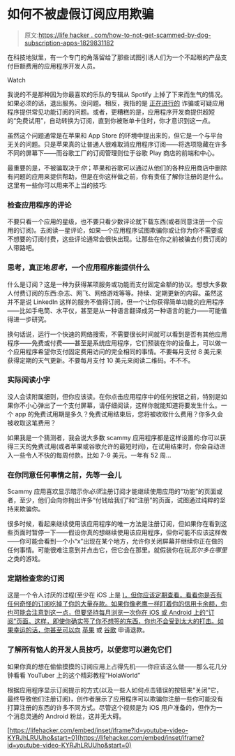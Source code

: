 # 如何不被虚假订阅应用欺骗

> 原文:[https://life hacker . com/how-to-not-get-scammed-by-dog-subscription-apps-1829831182](https://lifehacker.com/how-to-not-get-scammed-by-bogus-subscription-apps-1829831182)

在科技地狱里，有一个专门的角落留给了那些试图引诱人们为一个不起眼的产品支付巨额费用的应用程序开发人员。

Watch

我说的不是那种因为你最喜欢的乐队的专辑从 Spotify 上掉了下来而生气的情况。如果必须的话，退出服务。没问题。相反，我指的是 [正在进行的](https://techcrunch.com/2018/10/15/sneaky-subscriptions-are-plaguing-the-app-store/) 诈骗或可疑应用程序提供常见功能订阅的问题。或者，更糟糕的是，应用程序开发商提供超短的“免费试用”，自动转换为订阅，直到你被账单卡住时，你才意识到这一点。

虽然这个问题通常是在苹果和 App Store 的环境中提出来的，但它是一个与平台无关的问题。只是苹果真的让普通人很难取消应用程序订阅——将选项隐藏在许多不同的屏幕下——而谷歌工厂的订阅管理则位于谷歌 Play 商店的前端和中心。

最重要的是，不被骗取决于*你*；苹果和谷歌可以通过从他们的各种应用商店中删除有问题的应用来提供帮助，但是在你这样做之前，你有责任了解你注册的是什么。这里有一些你可以用来不上当的技巧:

### 检查应用程序的评论

不要只看一个应用的星级，也不要只看少数评论就下载东西(或者同意注册一个应用的订阅)。去阅读一星评论，如果一个应用程序试图欺骗你或让你为你不需要或不想要的订阅付费，这些评论通常会很快出现。让那些在你之前被骗去付费订阅的人带路吧。

### 思考，真正地*思考*，一个应用程序能提供什么

什么是订阅？这是一种为获得某项服务或功能而支付固定金额的协议。想想大多数人付费订阅的东西:杂志、网飞、网络游戏等等。持续、定期更新的内容。虽然这并不是说 LinkedIn 这样的服务不值得订阅，但一个让你获得简单功能的应用程序——比如手电筒、水平仪，甚至是从一种语言翻译成另一种语言的能力——可能值得进一步研究。

换句话说，运行一个快速的网络搜索，不需要很长时间就可以看到是否有其他应用程序——免费或付费——甚至是系统应用程序，它们预装在你的设备上，可以做一个应用程序希望你支付固定费用访问的完全相同的事情。不要每月支付 8 美元来获得定期的天气更新。不要每月支付 10 美元来阅读二维码。不不不。

### 实际阅读小字

没人会读附属细则，但你应该读。在你点击应用程序中的任何按钮之前，特别是如果你不小心弹出了一个支付屏幕，请仔细阅读，这样你就能知道将要发生什么。一个 app 的免费试用期是多久？免费试用结束后，您将被收取什么费用？你多久会被收取这笔费用？

如果我是一个猜测者，我会说大多数 scammy 应用程序都是这样设置的:你可以获得三天的免费试用(或者苹果或谷歌允许的最短时间)，在试用结束时，你会自动进入一些令人不快的每周付款。比如 7-9 美元。一年有 52 周...

### 在你同意任何事情之前，先等一会儿

Scammy 应用喜欢显示暗示你*必须*注册订阅才能继续使用应用的“功能”的页面或者，至少，他们会向你抛出许多“付钱给我们”和“注册”的页面，试图通过纯粹的坚持来欺骗你。

很多时候，看起来继续使用该应用程序的唯一方法是注册订阅，但如果你在看到这些页面时暂停一下——假设你真的想继续使用该应用程序，但你可能不应该这样做——你可能会看到一个小“x”出现在某个地方，允许你关闭屏幕并继续你正在做的任何事情。可能很难注意到并点击它，但它会在那里。就假装你在玩*瓦尔多在哪里*之类的游戏。

### 定期检查您的订阅

这是一个令人讨厌的过程(至少在 iOS 上是 [)，但你应该定期查看，看看你是否有任何奇怪的订阅吃掉了你的大量存款。如果你像老鹰一样盯着你的信用卡余额，你也可能会注意到这一点，但要坚持每月浏览一次你在 iOS 或 Android 上的“订阅”页面。这样，即使你确实签了你不想签的东西，你也不会受到太大的打击。如果幸运的话，你甚至可以向](https://lifehacker.com/how-to-cancel-your-useless-ios-app-subscriptions-1796017796) [苹果](https://support.apple.com/en-us/HT204084) 或 [谷歌](https://support.google.com/googleplay/answer/2479637?hl=en) 申请退款。

### 了解所有恼人的开发人员技巧，以便您可以避免它们

如果你真的想在偷偷摸摸的订阅应用上占得先机——你应该这么做——那么花几分钟看看 YouTuber 上的这个精彩教程“HolaWorld”

根据应用程序显示订阅提示的方式(以及一些人如何点击错误的按钮来“关闭”它，最终导致他们注册订阅)，创作者展示了应用程序可以欺骗你注册一些你可能没有打算注册的东西的许多不同方式。尽管这个视频是为 iOS 用户准备的，但作为一个消息灵通的 Android 粉丝，这并无大碍。

 [https://lifehacker.com/embed/inset/iframe?id=youtube-video-KYRJhLRUUho&start=0](https://lifehacker.com/embed/inset/iframe?id=youtube-video-KYRJhLRUUho&start=0)